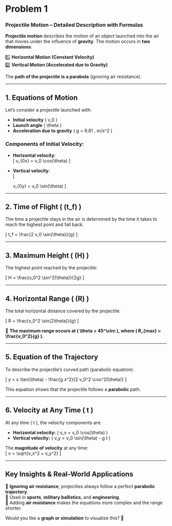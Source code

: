 # Problem 1
### **Projectile Motion – Detailed Description with Formulas**  

**Projectile motion** describes the motion of an object launched into the air that moves under the influence of **gravity**. The motion occurs in **two dimensions**:  

1️⃣ **Horizontal Motion (Constant Velocity)**  
2️⃣ **Vertical Motion (Accelerated due to Gravity)**  

The **path of the projectile is a parabola** (ignoring air resistance).  

---

## **1. Equations of Motion**  

Let’s consider a projectile launched with:  
- **Initial velocity** \( v_0 \)  
- **Launch angle** \( \theta \)  
- **Acceleration due to gravity** \( g = 9.81 \, m/s^2 \)  

### **Components of Initial Velocity:**  
- **Horizontal velocity**:  
  \[
  v_{0x} = v_0 \cos(\theta)
  \]
- **Vertical velocity**:  
  \[

    
  v_{0y} = v_0 \sin(\theta)
  \]

---

## **2. Time of Flight \( (t_f) \)**  
The time a projectile stays in the air is determined by the time it takes to reach the highest point and fall back.  

\[
t_f = \frac{2 v_0 \sin(\theta)}{g}
\]

---

## **3. Maximum Height \( (H) \)**  
The highest point reached by the projectile:  

\[
H = \frac{v_0^2 \sin^2(\theta)}{2g}
\]

---

## **4. Horizontal Range \( (R) \)**  
The total horizontal distance covered by the projectile:  

\[
R = \frac{v_0^2 \sin(2\theta)}{g}
\]

📌 **The maximum range occurs at \( \theta = 45^\circ \), where \( R_{max} = \frac{v_0^2}{g} \).**  

---

## **5. Equation of the Trajectory**  
To describe the projectile’s curved path (parabolic equation):  

\[
y = x \tan(\theta) - \frac{g x^2}{2 v_0^2 \cos^2(\theta)}
\]

This equation shows that the projectile follows a **parabolic** path.  

---

## **6. Velocity at Any Time \( t \)**
At any time \( t \), the velocity components are:  
- **Horizontal velocity:** \( v_x = v_0 \cos(\theta) \)  
- **Vertical velocity:** \( v_y = v_0 \sin(\theta) - g t \)  

The **magnitude of velocity** at any time:  
\[
v = \sqrt{v_x^2 + v_y^2}
\]

---

## **Key Insights & Real-World Applications**  
🔹 **Ignoring air resistance**, projectiles always follow a perfect **parabolic trajectory**.  
🔹 Used in **sports**, **military ballistics**, and **engineering**.  
🔹 Adding **air resistance** makes the equations more complex and the range shorter.  

Would you like a **graph or simulation** to visualize this? 🚀